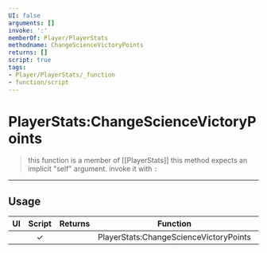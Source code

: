 ```yaml
---
UI: false
arguments: []
invoke: ':'
memberOf: Player/PlayerStats
methodname: ChangeScienceVictoryPoints
returns: []
script: true
tags:
- Player/PlayerStats/_function
- function/script
---
```

# PlayerStats:ChangeScienceVictoryPoints
> this function is a member of [[PlayerStats]]
> this method expects an implicit "self" argument. invoke it with `:`
-----
## Usage
|  UI | Script | Returns | Function | Arguments |
|:---:|:------:|-------:|:--------:|:---------|
| |✓||PlayerStats:ChangeScienceVictoryPoints||
